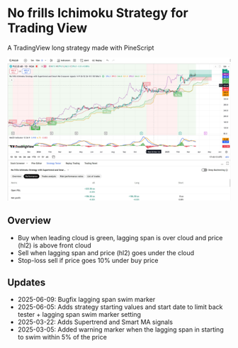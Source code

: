 # No frills Ichimoku Strategy for Trading View
A TradingView long strategy made with PineScript

![Plejd Ichimoku, Supertrend and Smart MA signals](Plejd.JPG)

## Overview

* Buy when leading cloud is green, lagging span is over cloud and price (hl2) is above front cloud
* Sell when lagging span and price (hl2) goes under the cloud
* Stop-loss sell if price goes 10% under buy price

## Updates

- 2025-06-09: Bugfix lagging span swim marker
- 2025-06-05: Adds strategy starting values and start date to limit back tester + lagging span swim marker setting
- 2025-03-22: Adds Supertrend and Smart MA signals
- 2025-03-05: Added warning marker when the lagging span in starting to swim within 5% of the price
